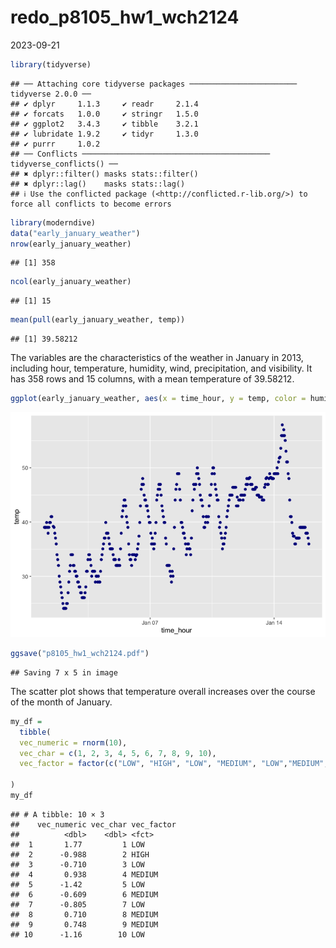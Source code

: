 redo_p8105_hw1_wch2124
================
2023-09-21

``` r
library(tidyverse)
```

    ## ── Attaching core tidyverse packages ──────────────────────── tidyverse 2.0.0 ──
    ## ✔ dplyr     1.1.3     ✔ readr     2.1.4
    ## ✔ forcats   1.0.0     ✔ stringr   1.5.0
    ## ✔ ggplot2   3.4.3     ✔ tibble    3.2.1
    ## ✔ lubridate 1.9.2     ✔ tidyr     1.3.0
    ## ✔ purrr     1.0.2     
    ## ── Conflicts ────────────────────────────────────────── tidyverse_conflicts() ──
    ## ✖ dplyr::filter() masks stats::filter()
    ## ✖ dplyr::lag()    masks stats::lag()
    ## ℹ Use the conflicted package (<http://conflicted.r-lib.org/>) to force all conflicts to become errors

``` r
library(moderndive)
data("early_january_weather")
nrow(early_january_weather)
```

    ## [1] 358

``` r
ncol(early_january_weather)
```

    ## [1] 15

``` r
mean(pull(early_january_weather, temp))
```

    ## [1] 39.58212

The variables are the characteristics of the weather in January in 2013,
including hour, temperature, humidity, wind, precipitation, and
visibility. It has 358 rows and 15 columns, with a mean temperature of
39.58212.

``` r
ggplot(early_january_weather, aes(x = time_hour, y = temp, color = humid)) + geom_point(color='darkblue')
```

![](hw1_files/figure-gfm/graph-1.png)<!-- -->

``` r
ggsave("p8105_hw1_wch2124.pdf")
```

    ## Saving 7 x 5 in image

The scatter plot shows that temperature overall increases over the
course of the month of January.

``` r
my_df = 
  tibble(
  vec_numeric = rnorm(10),
  vec_char = c(1, 2, 3, 4, 5, 6, 7, 8, 9, 10),
  vec_factor = factor(c("LOW", "HIGH", "LOW", "MEDIUM", "LOW","MEDIUM", "LOW", "MEDIUM", "MEDIUM", "LOW" ))
  
)
my_df
```

    ## # A tibble: 10 × 3
    ##    vec_numeric vec_char vec_factor
    ##          <dbl>    <dbl> <fct>     
    ##  1       1.77         1 LOW       
    ##  2      -0.988        2 HIGH      
    ##  3      -0.710        3 LOW       
    ##  4       0.938        4 MEDIUM    
    ##  5      -1.42         5 LOW       
    ##  6      -0.609        6 MEDIUM    
    ##  7      -0.805        7 LOW       
    ##  8       0.710        8 MEDIUM    
    ##  9       0.748        9 MEDIUM    
    ## 10      -1.16        10 LOW
